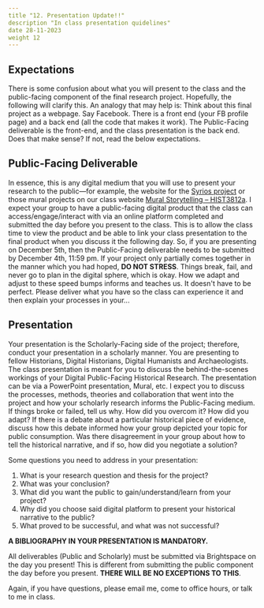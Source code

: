 ```yaml
---
title "12. Presentation Update!!"
description "In class presentation quidelines"
date 28-11-2023
weight 12
---
```



## Expectations

There is some confusion about what you will present to the class and the public-facing component of the final research project.  Hopefully, the following will clarify this. An analogy that may help is: Think about this final project as a webpage. Say Facebook. There is a front end (your FB profile page) and a back end (all the code that makes it work). The Public-Facing deliverable is the front-end, and the class presentation is the back end. Does that make sense? If not, read the below expectations.

## Public-Facing Deliverable

In essence, this is any digital medium that you will use to present your research to the public—for example, the website for the [Syrios project](https://syrios.uh.edu/) or those mural projects on our class website [Mural Storytelling – HIST3812a](https://digitalbyzantine.netlify.app/building/6.muralexamples/). I expect your group to have a public-facing digital product that the class can access/engage/interact with via an online platform completed and submitted the day before you present to the class. This is to allow the class time to view the product and be able to link your class presentation to the final product when you discuss it the following day. So, if you are presenting on December 5th, then the Public-Facing deliverable needs to be submitted by December 4th, 11:59 pm. 
If your project only partially comes together in the manner which you had hoped, **DO NOT STRESS**. Things break, fail, and never go to plan in the digital sphere, which is okay. How we adapt and adjust to these speed bumps informs and teaches us. It doesn't have to be perfect. Please deliver what you have so the class can experience it and then explain your processes in your...

## Presentation

Your presentation is the Scholarly-Facing side of the project; therefore, conduct your presentation in a scholarly manner.  You are presenting to fellow Historians, Digital Historians, Digital Humanists and Archaeologists. The class presentation is meant for you to discuss the behind-the-scenes workings of your Digital Public-Facing Historical Research. The presentation can be via a PowerPoint presentation, Mural, etc. I expect you to discuss the processes, methods, theories and collaboration that went into the project and how your scholarly research informs the Public-Facing medium. If things broke or failed, tell us why. How did you overcom it? How did you adapt? If there is a debate about a particular historical piece of evidence, discuss how this debate informed how your group depicted your topic for public consumption. Was there disagreement in your group about how to tell the historical narrative, and if so, how did you negotiate a solution?  

Some questions you need to address in your presentation:

1. What is your research question and thesis for the project?
2. What was your conclusion? 
3. What did you want the public to gain/understand/learn from your project?
4. Why did you choose said digital platform to present your historical narrative to the public?
5. What proved to be successful, and what was not successful? 

**A BIBLIOGRAPHY IN YOUR PRESENTATION IS MANDATORY.**

All deliverables (Public and Scholarly) must be submitted via Brightspace on the day you present! This is different from submitting the public component the day before you present. **THERE WILL BE NO EXCEPTIONS TO THIS**.

Again, if you have questions, please email me, come to office hours, or talk to me in class. 
